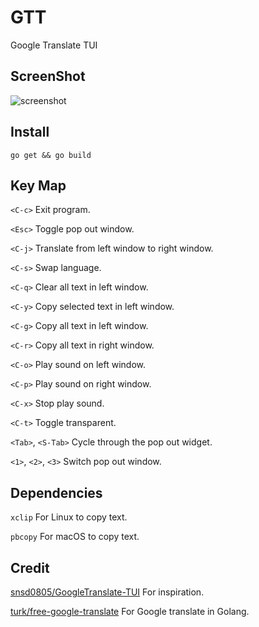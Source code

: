 # GTT

Google Translate TUI

## ScreenShot

![screenshot](https://i.imgur.com/ECtL7ac.gif)

## Install

```
go get && go build
```

## Key Map

`<C-c>`
Exit program.

`<Esc>`
Toggle pop out window.

`<C-j>`
Translate from left window to right window.

`<C-s>`
Swap language.

`<C-q>`
Clear all text in left window.

`<C-y>`
Copy selected text in left window.

`<C-g>`
Copy all text in left window.

`<C-r>`
Copy all text in right window.

`<C-o>`
Play sound on left window.

`<C-p>`
Play sound on right window.

`<C-x>`
Stop play sound.

`<C-t>`
Toggle transparent.

`<Tab>`, `<S-Tab>`
Cycle through the pop out widget.

`<1>`, `<2>`, `<3>`
Switch pop out window.

## Dependencies

`xclip` For Linux to copy text.

`pbcopy` For macOS to copy text.

## Credit

[snsd0805/GoogleTranslate-TUI](https://github.com/snsd0805/GoogleTranslate-TUI) For inspiration.

[turk/free-google-translate](https://github.com/turk/free-google-translate) For Google translate in Golang.

